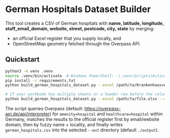 # German Hospitals Dataset Builder

This tool creates a CSV of German hospitals with **name, latitude, longitude, staff_email_domain, website, street, postcode, city, state** by merging:
- an official Excel register that you supply locally, and
- OpenStreetMap geometry fetched through the Overpass API.

## Quickstart

```bash
python3 -m venv .venv
source .venv/bin/activate  # Windows PowerShell: .\.venv\Scripts\Activate.ps1
pip install -r requirements.txt
python build_german_hospitals_dataset.py --excel /path/to/Krankenhausverzeichnis.xlsx --out ./output

# If your workbook has multiple sheets or a header row before the column names
python build_german_hospitals_dataset.py --excel /path/to/file.xlsx --sheet " KHV_2023" --header-row 2
```

The script queries Overpass (default: https://overpass-api.de/api/interpreter) for `amenity=hospital` and `healthcare=hospital` within Germany, matches the results to the official register first by email/website domain, then by fuzzy name + locality, and finally writes `german_hospitals.csv` into the selected `--out` directory (default `./output`).
